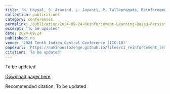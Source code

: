 ```yaml
---
title: "N. Hoysal, S. Aravind, L. Jayanti, P. Tallapragada, Reinforcement Learning Based Persistent Surveillance on Graphs Under Energy Constraints, Accepted, To be presented "
collection: publications
category: conferences
permalink: /publication/2024-09-24-Reinforcement-Learning-Based-Persistent-Surveillance-on-Graphs-Under-Energy-Constraints
excerpt: 'To be updated'
date: 2024-09-24
published: no
venue: '2024 Tenth Indian Control Conference (ICC-10)'
paperurl: 'https://numinouslozenge.github.io/files/c1_reinforcement_learning_based_persistent_surveillance_on_graphs.pdf'
citation: 'To be updated'
---
```

To be updated

[Download paper here](https://numinouslozenge.github.io/files/c1_reinforcement_learning_based_persistent_surveillance_on_graphs.pdf)

Recommended citation: To be updated